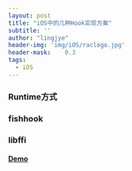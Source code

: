 ```yaml
---
layout: post
title: "iOS中的几种Hook实现方案"
subtitle: ''
author: "lingjye"
header-img: 'img/iOS/raclogo.jpg'
header-mask:	0.3
tags:
  - iOS
---
```


### Runtime方式

### fishhook

### libffi


#### [Demo](https://github.com/lingjye/iOS-Learning/tree/master/Hooks)